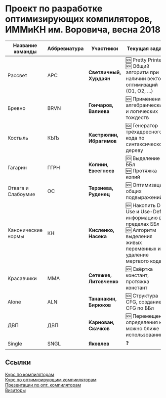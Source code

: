 # Проект по разработке оптимизирующих компиляторов, ИММиКН им. Воровича, весна 2018

|Название команды|Аббревиатура|Участники|Текущая задача|
|----------------|------------|---------|--------------|
|Рассвет|АРС|**Светличный, Хурдаян**|🆘 Pretty Printer <br/> 🆕 Общий алгоритм при наличии вектора оптимизаций (О1, О2, ...)|
|Бревно|BRVN|**Гончаров, Валиева**|🆕 Применение алгебраических и логических тождеств|
|Костыль|КЫЪ|**Кастрюлин, Ибрагимов**|🆘 Генератор трёхадресного кода по синтаксическому дереву|
|Гагарин|ГГРН|**Копнин, Евсегнеев**|🆘 Выделение ББл <br/> 🆕 Протяжка копий|
|Отвага и Слабоумие|ОС|**Терзиева, Руденец**|🆕 Оптимизация общих подвыражений|
|Канонические нормы|КН|**Кисленко, Насека**|🆕 Накопить Def-Use и Use-Def информацию в пределах ББл <br/> 🆕 Алгоритм выделения живых переменных и удаление мертвого кода |
|Красавчики|MMA|**Сетежев, Литовченко**|🆕 Свёртка констант, протяжка констант|
|Alone|ALN|**Тананакин, Бирюков**|🆘 Структура CFG, создание CFG по ББл|
|ДВП|ДВП|**Карнован, Скачков**|🆕 Перемещение определения как можно ближе к использованию|
|Single|SNGL|**Яковлев**|❓|

## Ссылки

[Курс по компиляторам](http://it.mmcs.sfedu.ru/wiki/Страница_курса_"Методы_построения_компиляторов") \
[Курс по оптимизирующим компииляторам](http://it.mmcs.sfedu.ru/wiki/Страница_курса_"Методы_создания_оптимизирующих_компиляторов") \
[Презентации по опт. компиляторам](https://drive.google.com/drive/folders/127Dj3_lesQxzR_1TgBZtKZEX8gE-nLcQ) \
[Визиторы](http://it.mmcs.sfedu.ru/wiki/Визиторы_по_синтаксическому_дереву)

